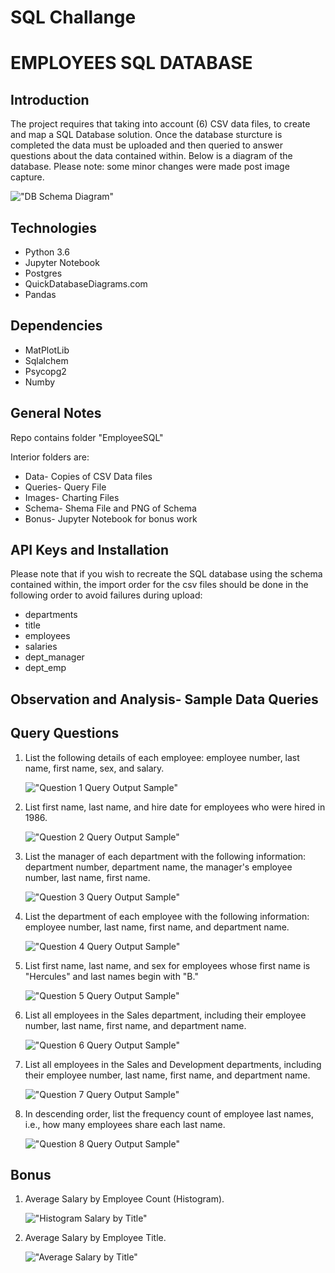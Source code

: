 # SQL Challange

<h1>EMPLOYEES SQL DATABASE</h1>

<h2>Introduction</h2>
The project requires that taking into account (6) CSV data files, to create and map a SQL Database solution. Once the database sturcture is completed the data must be uploaded and then queried to answer questions about the data contained within. Below is a diagram of the database. Please note: some minor changes were made post image capture.


!["DB Schema Diagram"](https://github.com/jhamm2315/sql_challange/blob/main/sql_challange/EmployeeSQL/Schema/DB_Schema.png)


<h2>Technologies</h2>

<ul><li>Python 3.6</li>
<li>Jupyter Notebook</li>
<li>Postgres</li>
<li>QuickDatabaseDiagrams.com</li>
<li>Pandas</li></ul>

<h2>Dependencies</h2>
<ul><li>MatPlotLib</li>
<li>Sqlalchem</li>
<li>Psycopg2</li>
<li>Numby</li></ul>

<h2>General Notes</h2>

Repo contains folder "EmployeeSQL"

Interior folders are:
<ul><li>Data- Copies of CSV Data files</li>
<li>Queries- Query File</li>
<li>Images- Charting Files</li>
<li>Schema- Shema File and PNG of Schema</li>
<li>Bonus- Jupyter Notebook for bonus work</li></ul>
  
<h2>API Keys and Installation</h2>

Please note that if you wish to recreate the SQL database using the schema contained within, the import order for the csv files should be done in the following order to avoid failures during upload:

<ul>
<li>departments</li>
<li>title</li>
<li>employees</li>
<li>salaries</li>
<li>dept_manager</li>
<li>dept_emp</li>
</ul>

<h2>Observation and Analysis- Sample Data Queries</h2>

<h2> Query Questions </h2>

<ol>
<li>List the following details of each employee: employee number, last name, first name, sex, and salary.</li>


!["Question 1 Query Output Sample"](https://github.com/jhamm2315/sql_challange/blob/main/sql_challange/EmployeeSQL/Images/Question_1.png)

<li>List first name, last name, and hire date for employees who were hired in 1986.</li>


!["Question 2 Query Output Sample"](https://github.com/jhamm2315/sql_challange/blob/main/sql_challange/EmployeeSQL/Images/Question_2.png)

<li>List the manager of each department with the following information: department number, department name, the manager's employee number, last name, first name.</li>


!["Question 3 Query Output Sample"](https://github.com/jhamm2315/sql_challange/blob/main/sql_challange/EmployeeSQL/Images/Question_3.png)

<li>List the department of each employee with the following information: employee number, last name, first name, and department name.</li>


!["Question 4 Query Output Sample"](https://github.com/jhamm2315/sql_challange/blob/main/sql_challange/EmployeeSQL/Images/Question_4.png)

<li>List first name, last name, and sex for employees whose first name is "Hercules" and last names begin with "B."</li>


!["Question 5 Query Output Sample"](https://github.com/jhamm2315/sql_challange/blob/main/sql_challange/EmployeeSQL/Images/Question_5.png)

<li>List all employees in the Sales department, including their employee number, last name, first name, and department name.</li>


!["Question 6 Query Output Sample"](https://github.com/jhamm2315/sql_challange/blob/main/sql_challange/EmployeeSQL/Images/Question_6.png)

<li>List all employees in the Sales and Development departments, including their employee number, last name, first name, and department name.</li>


!["Question 7 Query Output Sample"](https://github.com/jhamm2315/sql_challange/blob/main/sql_challange/EmployeeSQL/Images/Question_7.png)

<li>In descending order, list the frequency count of employee last names, i.e., how many employees share each last name.</li>


!["Question 8 Query Output Sample"](https://github.com/jhamm2315/sql_challange/blob/main/sql_challange/EmployeeSQL/Images/Question_8.png)

</ol>

<h2> Bonus </h2>

<ol>
<li>Average Salary by Employee Count (Histogram).</li>

!["Histogram Salary by Title"](https://github.com/jhamm2315/sql_challange/blob/main/sql_challange/EmployeeSQL/Images/Salary_Histogram.png)

<li>Average Salary by Employee Title.</li>

!["Average Salary by Title"](https://github.com/jhamm2315/sql_challange/blob/main/sql_challange/EmployeeSQL/Images/AVG_Salary_by_Title.png)

</ol>









